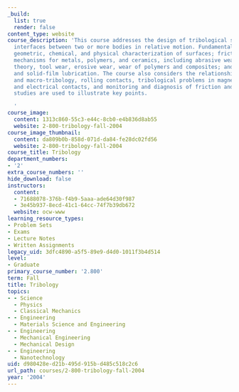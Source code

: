 ```yaml
---
_build:
  list: true
  render: false
content_type: website
course_description: 'This course addresses the design of tribological systems: the
  interfaces between two or more bodies in relative motion. Fundamental topics include:
  geometric, chemical, and physical characterization of surfaces; friction and wear
  mechanisms for metals, polymers, and ceramics, including abrasive wear, delamination
  theory, tool wear, erosive wear, wear of polymers and composites; and boundary lubrication
  and solid-film lubrication. The course also considers the relationship between nano-tribology
  and macro-tribology, rolling contacts, tribological problems in magnetic recording
  and electrical contacts, and monitoring and diagnosis of friction and wear. Case
  studies are used to illustrate key points.

  '
course_image:
  content: 1313c860-55c3-e44c-8cb0-e4b836d8ab55
  website: 2-800-tribology-fall-2004
course_image_thumbnail:
  content: da809b0b-858d-071d-da84-fe28dc02fd56
  website: 2-800-tribology-fall-2004
course_title: Tribology
department_numbers:
- '2'
extra_course_numbers: ''
hide_download: false
instructors:
  content:
  - 71688078-376b-f4b9-5aaa-ade64d30f987
  - 3e45b937-8ecd-41c1-64cc-74f7b39db672
  website: ocw-www
learning_resource_types:
- Problem Sets
- Exams
- Lecture Notes
- Written Assignments
legacy_uid: 3dfc4890-a5f5-89e9-d4d0-1011f3b4d514
level:
- Graduate
primary_course_number: '2.800'
term: Fall
title: Tribology
topics:
- - Science
  - Physics
  - Classical Mechanics
- - Engineering
  - Materials Science and Engineering
- - Engineering
  - Mechanical Engineering
  - Mechanical Design
- - Engineering
  - Nanotechnology
uid: d980428e-d21b-495d-915b-d485c518c2c6
url_path: courses/2-800-tribology-fall-2004
year: '2004'
---
```

